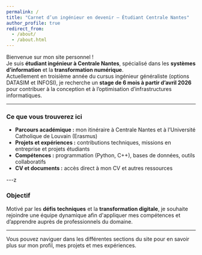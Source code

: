 ```yaml
---
permalink: /
title: "Carnet d’un ingénieur en devenir – Étudiant Centrale Nantes"
author_profile: true
redirect_from: 
  - /about/
  - /about.html
---
```


Bienvenue sur mon site personnel !  
Je suis **étudiant ingénieur à Centrale Nantes**, spécialisé dans les **systèmes d’information** et la **transformation numérique**.  
Actuellement en troisième année du cursus ingénieur généraliste (options DATASIM et INFOSI), je recherche un **stage de 6 mois à partir d’avril 2026** pour contribuer à la conception et à l’optimisation d’infrastructures informatiques.

---

### Ce que vous trouverez ici
- **Parcours académique :** mon itinéraire à Centrale Nantes et à l’Université Catholique de Louvain (Erasmus)  
- **Projets et expériences :** contributions techniques, missions en entreprise et projets étudiants  
- **Compétences :** programmation (Python, C++), bases de données, outils collaboratifs  
- **CV et documents :** accès direct à mon CV et autres ressources  

---z

### Objectif
Motivé par les **défis techniques** et la **transformation digitale**, je souhaite rejoindre une équipe dynamique afin d'appliquer mes compétences et d’apprendre auprès de professionnels du domaine.

---

Vous pouvez naviguer dans les différentes sections du site pour en savoir plus sur mon profil, mes projets et mes expériences.
